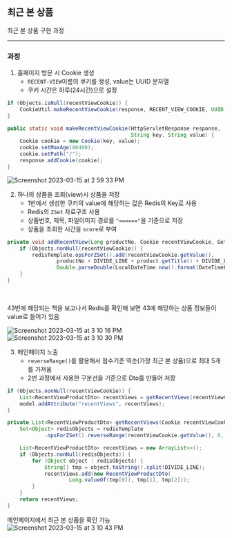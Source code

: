 ## 최근 본 상품

최근 본 상품 구현 과정

----

### 과정

1. 홈페이지 방문 시 Cookie 생성
    - `RECENT-VIEW`이름의 쿠키를 생성, value는 UUID 문자열
    - 쿠키 시간은 하루(24시간)으로 설정

```java
if (Objects.isNull(recentViewCookie)) {
    CookieUtil.makeRecentViewCookie(response, RECENT_VIEW_COOKIE, UUID.randomUUID().toString());
}

public static void makeRecentViewCookie(HttpServletResponse response,
                                        String key, String value) {
    Cookie cookie = new Cookie(key, value);
    cookie.setMaxAge(86400);
    cookie.setPath("/");
    response.addCookie(cookie);
}
```

![Screenshot 2023-03-15 at 2 59 33 PM](https://user-images.githubusercontent.com/87689191/225220306-769b315c-9377-4c43-9969-b11fa8ccaee8.png)


2. 하나의 상품을 조회(view)시 상품을 저장
    - 1번에서 생성한 쿠키의 value에 해당하는 값은 Redis의 Key로 사용
    - Redis의 `ZSet` 자료구조 사용
    - 상품번호, 제목, 파일이미지 경로를 `"======"`을 기준으로 저장
    - 상품을 조회한 시간을 `score`로 부여

```java
private void addRecentView(Long productNo, Cookie recentViewCookie, GetProductDetailResponseDto product) {
    if (Objects.nonNull(recentViewCookie)) {
        redisTemplate.opsForZSet().add(recentViewCookie.getValue(),
                productNo + DIVIDE_LINE + product.getTitle() + DIVIDE_LINE + product.getThumbnail(),
                Double.parseDouble(LocalDateTime.now().format(DateTimeFormatter.ofPattern("yyyyMMddHHmmss"))));
    }
}
```

<br/>

43번에 해당되는 책을 보고나서 Redis를 확인해 보면 43에 해당하는 상품 정보들이 value로 들어가 있음

![Screenshot 2023-03-15 at 3 10 16 PM](https://user-images.githubusercontent.com/87689191/225222288-c6ddf117-e986-4a63-bc18-f069dda645df.png)
![Screenshot 2023-03-15 at 3 10 30 PM](https://user-images.githubusercontent.com/87689191/225222198-910c957c-a959-4ca8-a887-55db1d45862c.png)

3. 메인페이지 노출
    - `reverseRange()`를 활용해서 점수기준 역순(가장 최근 본 상품)으로 최대 5개를 가져옴
    - 2번 과정에서 사용한 구분선을 기준으로 Dto를 만들어 저장

```java
if (Objects.nonNull(recentViewCookie)) {
    List<RecentViewProductDto> recentViews = getRecentViews(recentViewCookie);
    model.addAttribute("recentViews", recentViews);
}

private List<RecentViewProductDto> getRecentViews(Cookie recentViewCookie) {
    Set<Object> redisObjects = redisTemplate
            .opsForZSet().reverseRange(recentViewCookie.getValue(), 0, 4);

    List<RecentViewProductDto> recentViews = new ArrayList<>();
    if (Objects.nonNull(redisObjects)) {
        for (Object object : redisObjects) {
            String[] tmp = object.toString().split(DIVIDE_LINE);
            recentViews.add(new RecentViewProductDto(
                    Long.valueOf(tmp[0]), tmp[1], tmp[2]));
        }
    }
    return recentViews;
}
```

메인페이지에서 최근 본 상품을 확인 가능
![Screenshot 2023-03-15 at 3 10 43 PM](https://user-images.githubusercontent.com/87689191/225223095-9eb90aa0-dc0d-413f-a865-07201470d9c4.png)